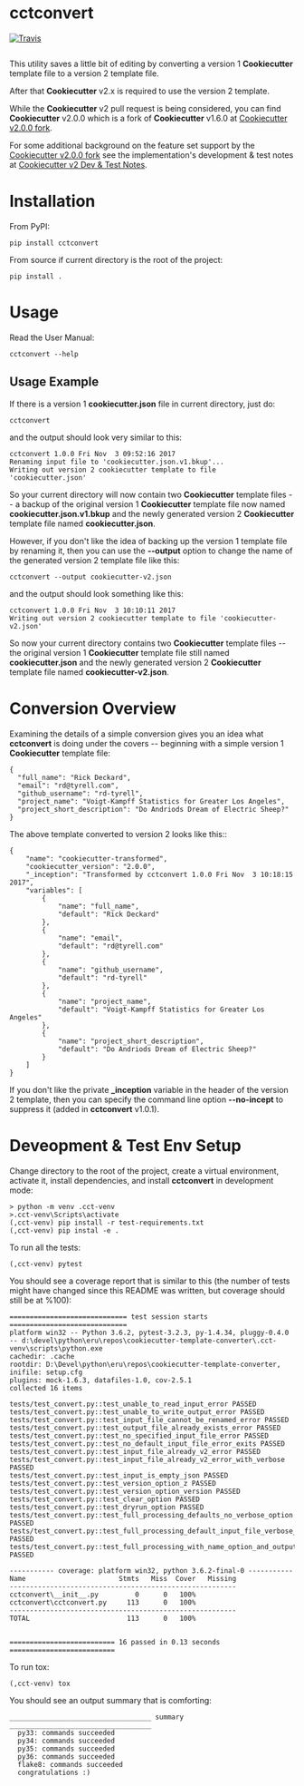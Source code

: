 # cctconvert #

[![Travis](https://img.shields.io/travis/eruber/cookiecutter-template-converter.svg?style=flat-square)](https://www.travis-ci.org/eruber/cookiecutter-template-converter)

![]()


This utility saves a little bit of editing by converting a version 1 **Cookiecutter** template file to a version 2 template file.

After that **Cookiecutter** v2.x is required to use the version 2 template.

While the **Cookiecutter** v2 pull request is being considered, you can find **Cookiecutter** v2.0.0 which is a fork of **Cookiecutter** v1.6.0 at [Cookiecutter v2.0.0 fork](https://github.com/eruber/cookiecutter/tree/new-2.0-context).

For some additional background on the feature set support by the [Cookiecutter v2.0.0 fork](https://github.com/eruber/cookiecutter/tree/new-2.0-context) see the implementation's development & test notes at [Cookiecutter v2 Dev & Test Notes](https://github.com/eruber/cookiecutter-v2-fork-docs).

# Installation #

From PyPI:

	pip install cctconvert

From source if current directory is the root of the project:

    pip install .


# Usage #

Read the User Manual:

    cctconvert --help

## Usage Example ##

If there is a version 1 **cookiecutter.json** file in current directory, just do:

	cctconvert

and the output should look very similar to this:

	cctconvert 1.0.0 Fri Nov  3 09:52:16 2017
	Renaming input file to 'cookiecutter.json.v1.bkup'...
	Writing out version 2 cookiecutter template to file 'cookiecutter.json'

So your current directory will now contain two **Cookiecutter** template files -- a backup of the original version 1 **Cookiecutter** template
file now named **cookiecutter.json.v1.bkup** and the newly generated version 2 **Cookiecutter** template file named **cookiecutter.json**.

However, if you don't like the idea of backing up the version 1 template file by renaming it, then you can use the **--output** option to change the name of the generated version 2 template file like this:

	cctconvert --output cookiecutter-v2.json

and the output should look something like this:

	cctconvert 1.0.0 Fri Nov  3 10:10:11 2017
	Writing out version 2 cookiecutter template to file 'cookiecutter-v2.json'
  
So now your current directory contains two **Cookiecutter** template files -- the original version 1 **Cookiecutter** template file still named  **cookiecutter.json** and the newly generated version 2 **Cookiecutter** template file named **cookiecutter-v2.json**.

                                            
# Conversion Overview #

Examining the details of a simple conversion gives you an idea what **cctconvert** is doing under the covers -- beginning with a simple version 1 **Cookiecutter** template file:
	
	{
	  "full_name": "Rick Deckard",
	  "email": "rd@tyrell.com",
	  "github_username": "rd-tyrell",
	  "project_name": "Voigt-Kampff Statistics for Greater Los Angeles",
	  "project_short_description": "Do Andriods Dream of Electric Sheep?"
	}

The above template converted to version 2 looks like this::
	
	{
	    "name": "cookiecutter-transformed",
	    "cookiecutter_version": "2.0.0",
	    "_inception": "Transformed by cctconvert 1.0.0 Fri Nov  3 10:18:15 2017",
	    "variables": [
	        {
	            "name": "full_name",
	            "default": "Rick Deckard"
	        },
	        {
	            "name": "email",
	            "default": "rd@tyrell.com"
	        },
	        {
	            "name": "github_username",
	            "default": "rd-tyrell"
	        },
	        {
	            "name": "project_name",
	            "default": "Voigt-Kampff Statistics for Greater Los Angeles"
	        },
	        {
	            "name": "project_short_description",
	            "default": "Do Andriods Dream of Electric Sheep?"
	        }
	    ]
	}

If you don't like the private **\_inception** variable in the header of the version 2 template, then you can specify the command line option **--no-incept** to suppress it (added in **cctconvert** v1.0.1).

#  Deveopment & Test Env Setup #

Change directory to the root of the project, create a virtual environment, activate it, install dependencies, and install **cctconvert** in development mode:

	> python -m venv .cct-venv
	>.cct-venv\Scripts\activate
	(,cct-venv) pip install -r test-requirements.txt
	(,cct-venv) pip instal -e .

To run all the tests:

	(,cct-venv) pytest

You should see a coverage report that is similar to this (the number of tests might have changed since this README was written,
but coverage should still be at %100):
	
	============================= test session starts =============================
	platform win32 -- Python 3.6.2, pytest-3.2.3, py-1.4.34, pluggy-0.4.0 -- d:\devel\python\eru\repos\cookiecutter-template-converter\.cct-venv\scripts\python.exe
	cachedir: .cache
	rootdir: D:\Devel\python\eru\repos\cookiecutter-template-converter, inifile: setup.cfg
	plugins: mock-1.6.3, datafiles-1.0, cov-2.5.1
	collected 16 items
	
	tests/test_convert.py::test_unable_to_read_input_error PASSED
	tests/test_convert.py::test_unable_to_write_output_error PASSED
	tests/test_convert.py::test_input_file_cannot_be_renamed_error PASSED
	tests/test_convert.py::test_output_file_already_exists_error PASSED
	tests/test_convert.py::test_no_specified_input_file_error PASSED
	tests/test_convert.py::test_no_default_input_file_error_exits PASSED
	tests/test_convert.py::test_input_file_already_v2_error PASSED
	tests/test_convert.py::test_input_file_already_v2_error_with_verbose PASSED
	tests/test_convert.py::test_input_is_empty_json PASSED
	tests/test_convert.py::test_version_option_z PASSED
	tests/test_convert.py::test_version_option_version PASSED
	tests/test_convert.py::test_clear_option PASSED
	tests/test_convert.py::test_dryrun_option PASSED
	tests/test_convert.py::test_full_processing_defaults_no_verbose_option PASSED
	tests/test_convert.py::test_full_processing_default_input_file_verbose_option PASSED
	tests/test_convert.py::test_full_processing_with_name_option_and_output_option PASSED
	
	----------- coverage: platform win32, python 3.6.2-final-0 -----------
	Name                       Stmts   Miss  Cover   Missing
	--------------------------------------------------------
	cctconvert\__init__.py         0      0   100%
	cctconvert\cctconvert.py     113      0   100%
	--------------------------------------------------------
	TOTAL                        113      0   100%
	
	
	========================== 16 passed in 0.13 seconds ==========================

To run tox:

	(,cct-venv) tox

You should see an output summary that is comforting:

	___________________________________ summary ___________________________________
	  py33: commands succeeded                                                     
	  py34: commands succeeded                                                     
	  py35: commands succeeded                                                     
	  py36: commands succeeded                                                     
	  flake8: commands succeeded                                                   
	  congratulations :)                                                           
